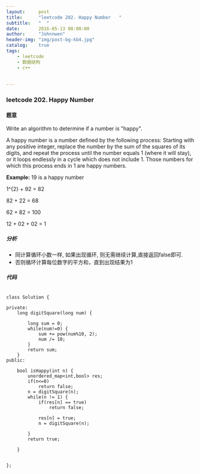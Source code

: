 ```yaml
---
layout:     post
title:      "leetcode 202. Happy Number   "
subtitle:   "  "
date:       2016-05-13 08:00:00
author:     "Johnnwen"
header-img: "img/post-bg-kb4.jpg"
catalog:    true
tags:
    - leetcode
    - 数据结构
    - c++
  
    
---
```



### leetcode 202. Happy Number  

#### 题意

Write an algorithm to determine if a number is "happy".

A happy number is a number defined by the following process: Starting with any positive integer, replace the number by the sum of the squares of its digits, and repeat the process until the number equals 1 (where it will stay), or it loops endlessly in a cycle which does not include 1. Those numbers for which this process ends in 1 are happy numbers.

**Example:** 19 is a happy number

1^{2} + 92 = 82

82 + 22 = 68

62 + 82 = 100

12 + 02 + 02 = 1


##### 分析

* 同计算循环小数一样, 如果出现循环, 则无需继续计算,直接返回false即可. 
* 否则循环计算每位数字的平方和，直到出现结果为1

##### 代码

```

class Solution {
     
private:
    long digitSquare(long num) {  
        
        long sum = 0;  
        while(num!=0) {  
            sum += pow(num%10, 2);  
            num /= 10;  
        }  
        return sum;  
    }  
public:
    
    bool isHappy(int n) {
        unordered_map<int,bool> res; 
        if(n<=0) 
            return false;  
        n = digitSquare(n); 
        while(n != 1) {  
            if(res[n] == true) 
                return false; 
                
            res[n] = true;  
            n = digitSquare(n);  
           
        }  
        return true;  
        
    }
    
    
};

```
